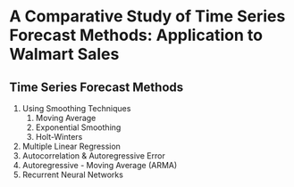 # A Comparative Study of Time Series Forecast Methods: Application to Walmart Sales

## Time Series Forecast Methods

1. Using Smoothing Techniques
   1. Moving Average
   1. Exponential Smoothing
   1. Holt-Winters
1. Multiple Linear Regression
1. Autocorrelation & Autoregressive Error
1. Autoregressive - Moving Average (ARMA)
1. Recurrent Neural Networks
